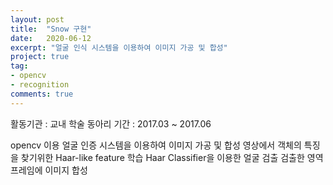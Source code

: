 ```yaml
---
layout: post
title:  "Snow 구현"
date:   2020-06-12
excerpt: "얼굴 인식 시스템을 이용하여 이미지 가공 및 합성"
project: true
tag:
- opencv
- recognition
comments: true
---
```


활동기관 : 교내 학술 동아리 
기간 : 2017.03 ~ 2017.06

opencv 이용 얼굴 인증 시스템을 이용하여 이미지 가공 및 합성 
영상에서 객체의 특징을 찾기위한 Haar-like feature 학습 
Haar Classifier을 이용한 얼굴 검출 
검출한 영역 프레임에 이미지 합성

